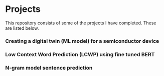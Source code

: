 # Projects

This repository consists of some of the projects I have completed. These are listed below.

### Creating a digital twin (ML model) for a semiconductor device
### Low Context Word Prediction (LCWP) using fine tuned BERT
### N-gram model sentence prediction
